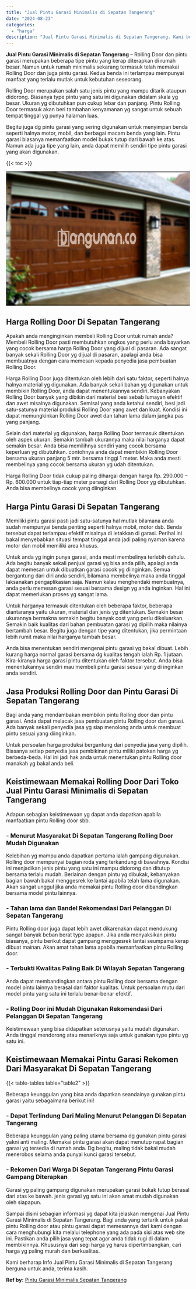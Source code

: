 ```yaml
---
title: "Jual Pintu Garasi Minimalis di Sepatan Tangerang"
date: "2024-08-23"
categories: 
  - "harga"
description: "Jual Pintu Garasi Minimalis di Sepatan Tangerang. Kami berharap Info Jual Pintu Garasi Minimalis di Sepatan Tangerang berguna untuk anda, terima kasih...."
---
```


**Jual Pintu Garasi Minimalis di Sepatan Tangerang** – Rolling Door dan pintu garasi merupakan beberapa tipe pintu yang kerap diterapkan di rumah besar. Namun untuk rumah minimalis sekarang termasuk telah memakai Rolling Door dan juga pintu garasi. Kedua benda ini terlampau mempunyai manfaat yang terlalu mutlak untuk kebutuhan seseorang.

Rolling Door merupakan salah satu jenis pintu yang mampu ditarik ataupun didorong. Biasanya type pintu yang satu ini digunakan didalam skala yg besar. Ukuran yg dibutuhkan pun cukup lebar dan panjang. Pintu Rolling Door termasuk akan beri tambahan kenyamanan yg sangat untuk sebuah tempat tinggal yg punya halaman luas.

Begitu juga dg pintu garasi yang sering digunakan untuk menyimpan benda seperti halnya motor, mobil, dan berbagai macam benda yang lain. Pintu garasi biasanya memanfaatkan model bukak tutup dari bawah ke atas. Namun ada juga tipe yang lain, anda dapat memilih sendiri tipe pintu garasi yang akan digunakan.

{{< toc >}}

![Jual Pintu Garasi Minimalis di Sepatan Tangerang](/images/pintu-garasi-71.png)

## Harga Rolling Door Di Sepatan Tangerang

Apakah anda menginginkan membeli Rolling Door untuk rumah anda? Membeli Rolling Door pasti membutuhkan ongkos yang perlu anda bayarkan yang cocok bersama harga Rolling Door yang dijual di pasaran. Ada sangat banyak sekali Rolling Door yg dijual di pasaran, apalagi anda bisa membuatnya dengan cara memesan kepada penyedia jasa pembuatan Rolling Door.

Harga Rolling Door juga ditentukan oleh lebih dari satu faktor, seperti halnya halnya material yg digunakan. Ada banyak sekali bahan yg digunakan untuk membikin Rolling Door, anda dapat menentukannya sendiri. Kebanyakan Rolling Door banyak yang dibikin dari material besi sebab lumayan efektif dan awet misalnya digunakan. Semisal yang anda ketahui sendiri, besi jadi satu-satunya material produksi Rolling Door yang awet dan kuat. Kondisi ini dapat memungkinkan Rolling Door awet dan tahan lama dalam jangka pas yang panjang.

Selain dari material yg digunakan, harga Rolling Door termasuk ditentukan oleh aspek ukuran. Semakin tambah ukurannya maka nilai harganya dapat semakin besar. Anda bisa memilihnya sendiri yang cocok bersama keperluan yg dibutuhkan. contohnya anda dapat membikin Rolling Door bersama ukuran panjang 5 mtr. bersama tinggi 1 meter. Maka anda mesti membelinya yang cocok bersama ukuran yg udah ditentukan.

Harga Rolling Door tidak cukup paling dihargai dengan harga Rp. 290.000 – Rp. 600.000 untuk tiap-tiap meter persegi dari Rolling Door yg dibutuhkan. Anda bisa membelinya cocok yang diinginkan.

## Harga Pintu Garasi Di Sepatan Tangerang

Memiliki pintu garasi pasti jadi satu-satunya hal mutlak bilamana anda sudah mempunyai benda penting seperti halnya mobil, motor dsb. Benda tersebut dapat terlampau efektif misalnya di letakkan di garasi. Perihal ini bakal menyebabkan situasi tempat tinggal anda jadi paling nyaman karena motor dan mobil memiliki area khusus.

Untuk anda yg ingin punya garasi, anda mesti membelinya terlebih dahulu. Ada begitu banyak sekali penjual garasi yg bisa anda pilih, apalagi anda dapat memesan untuk dibuatkan garasi cocok yg diinginkan. Semua bergantung dari diri anda sendiri, bilamana membelinya maka anda tinggal laksanakan pengaplikasian saja. Namun kalau menghendaki membuatnya, anda perlu memesan garasi sesuai bersama design yg anda inginkan. Hal ini dapat memerlukan proses yg sangat lama.

Untuk harganya termasuk ditentukan oleh beberapa faktor, beberapa diantaranya yaitu ukuran, material dan jenis yg ditentukan. Semakin besar ukurannya bermakna semakin begitu banyak cost yang perlu dikeluarkan. Semakin baik kualitas dari bahan pembuatan garasi yg dipilih maka nilainya bertambah besar. Begitu juga dengan tipe yang ditentukan, jika permintaan lebih rumit maka nilai harganya tambah besar.

Anda bisa menentukan sendiri mengenai pintu garasi yg bakal dibuat. Lebih kurang harga normal garasi bersama dg kualitas tengah ialah Rp. 1 jutaan. Kira-kiranya harga garasi pintu ditentukan oleh faktor tersebut. Anda bisa menentukannya sendiri mau membeli pintu garasi sesuai yang di inginkan anda sendiri.

## Jasa Produksi Rolling Door dan Pintu Garasi Di Sepatan Tangerang

Bagi anda yang mendambakan membikin pintu Rolling door dan pintu garasi. Anda dapat melacak jasa pembuatan pintu Rolling door dan garasi. Ada banyak sekali penyedia jasa yg siap menolong anda untuk membuat pintu sesuai yang diinginkan.

Untuk persoalan harga produksi bergantung dari penyedia jasa yang dipilih. Biasanya setiap penyedia jasa pembikinan pintu miliki patokan harga yg berbeda-beda. Hal ini jadi hak anda untuk menentukan pintu Rolling door manakah yg bakal anda beli.

## Keistimewaan Memakai Rolling Door Dari Toko Jual Pintu Garasi Minimalis di Sepatan Tangerang

Adapun sebagian keistimewaan yg dapat anda dapatkan apabila manfaatkan pintu Rolling door sbb.

### \- Menurut Masyarakat Di Sepatan Tangerang Rolling Door Mudah Digunakan

Kelebihan yg mampu anda dapatkan pertama ialah gampang digunakan. Rolling door mempunyai bagian roda yang terkandung di bawahnya. Kondisi ini menjadikan jenis pintu yang satu ini mampu didorong dan ditutup bersama terlalu mudah. Berlainan dengan pintu yg dibukak, kebanyakan bagian bawah bakal menggesrek ke lantai apabila telah lama digunakan. Akan sangat unggul jika anda memakai pintu Rolling door dibandingkan bersama model pintu lainnya.

### \- Tahan lama dan Bandel Rekomendasi Dari Pelanggan Di Sepatan Tangerang

Pintu Rolling door juga dapat lebih awet dikarenakan dapat mendukung sangat banyak beban berat type apapun. Jika anda menyaksikan pintu biasanya, pintu berikut dapat gampang menggesrek lantai seumpama kerap dibuat mainan. Akan amat tahan lama apabila memanfaatkan pintu Rolling door.

### \- Terbukti Kwalitas Paling Baik Di Wilayah Sepatan Tangerang

Anda dapat membandingkan antara pintu Rolling door bersama dengan model pintu lainnya berasal dari faktor kualitas. Untuk persoalan mutu dari model pintu yang satu ini terlalu benar-benar efektif.

### \- Rolling Door ini Mudah Digunakan Rekomendasi Dari Pelanggan Di Sepatan Tangerang

Keistimewaan yang bisa didapatkan seterusnya yaitu mudah digunakan. Anda tinggal mendorong atau menariknya saja untuk gunakan type pintu yg satu ini.

## Keistimewaan Memakai Pintu Garasi Rekomen Dari Masyarakat Di Sepatan Tangerang

{{< table-tables table="table2" >}}

Beberapa keunggulan yang bisa anda dapatkan seandainya gunakan pintu garasi yaitu sebagaimana berikut ini!

### \- Dapat Terlindung Dari Maling Menurut Pelanggan Di Sepatan Tangerang

Beberapa keunggulan yang paling utama bersama dg gunakan pintu garasi yakni anti maling. Memakai pintu garasi akan dapat menutup rapat bagian garasi yg tersedia di rumah anda. Dg begitu, maling tidak bakal mudah menerobos selama anda punyai kunci garasi tersebut.

### \- Rekomen Dari Warga Di Sepatan Tangerang Pintu Garasi Gampang Diterapkan

Garasi yg paling gampang digunakan merupakan garasi bukak tutup berasal dari atas ke bawah. jenis garasi yg satu ini akan amat mudah digunakan oleh siapapun.

Sampai disini sebagian informasi yg dapat kita jelaskan mengenai Jual Pintu Garasi Minimalis di Sepatan Tangerang. Bagi anda yang tertarik untuk pakai pintu Rolling door atau pintu garasi dapat memesannya dari kami dengan cara menghubungi kita melalui telephone yang ada pada sisi atas web site ini. Pastikan anda pilih jasa yang tepat agar anda tidak rugi di dalam membikinnya. Khususnya dari segi harga yg harus dipertimbangkan, cari harga yg paling murah dan berkualitas.

Kami berharap Info Jual Pintu Garasi Minimalis di Sepatan Tangerang berguna untuk anda, terima kasih.

**Ref by:** [Pintu Garasi Minimalis Sepatan Tangerang](https://id.wikipedia.org/wiki/Pintu)
